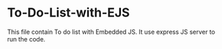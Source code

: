 # To-Do-List-with-EJS
This file contain To do list with Embedded JS. It use express JS server to run the code.
